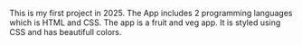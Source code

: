 This is my first project in 2025. The App includes 2 programming languages which is HTML and CSS. The app is a fruit and veg app. It is styled using CSS and has beautifull colors.
